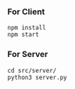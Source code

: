 

### For Client

```
npm install 
npm start
```


### For Server


```
cd src/server/
python3 server.py
```
